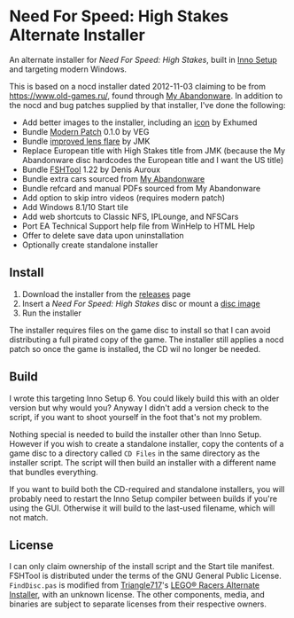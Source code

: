 # Need For Speed: High Stakes Alternate Installer

An alternate installer for *Need For Speed: High Stakes*, built in [Inno Setup](https://jrsoftware.org/isinfo.php) and targeting modern Windows.

This is based on a nocd installer dated 2012-11-03 claiming to be from https://www.old-games.ru/, found through [My Abandonware](https://www.myabandonware.com/game/need-for-speed-high-stakes-bgf#download). In addition to the nocd and bug patches supplied by that installer, I've done the following:
- Add better images to the installer, including an [icon](http://www.iconarchive.com/show/mega-games-pack-22-icons-by-3xhumed/Need-for-Speed-High-Stakes-2-icon.html) by Exhumed
- Bundle [Modern Patch](https://veg.by/en/projects/nfs4/) 0.1.0 by VEG
- Bundle [improved lens flare](http://users.beagle.com.au/jmk222/nfshs.html) by JMK
- Replace European title with High Stakes title from JMK (because the My Abandonware disc hardcodes the European title and I want the US title)
- Bundle [FSHTool](http://www-math.mit.edu/~auroux/software/index.html) 1.22 by Denis Auroux
- Bundle extra cars sourced from [My Abandonware](https://www.myabandonware.com/game/need-for-speed-high-stakes-bgf#download)
- Bundle refcard and manual PDFs sourced from My Abandonware
- Add option to skip intro videos (requires modern patch)
- Add Windows 8.1/10 Start tile
- Add web shortcuts to Classic NFS, IPLounge, and NFSCars
- Port EA Technical Support help file from WinHelp to HTML Help
- Offer to delete save data upon uninstallation
- Optionally create standalone installer

## Install
1. Download the installer from the [releases](https://github.com/jkmartindale/NFS-High-Stakes-Installer/releases) page
1. Insert a *Need For Speed: High Stakes* disc or mount a [disc image](https://www.myabandonware.com/game/need-for-speed-high-stakes-bgf#download)
1. Run the installer

The installer requires files on the game disc to install so that I can avoid distributing a full pirated copy of the game. The installer still applies a nocd patch so once the game is installed, the CD wil no longer be needed.

## Build
I wrote this targeting Inno Setup 6. You could likely build this with an older version but why would you? Anyway I didn't add a version check to the script, if you want to shoot yourself in the foot that's not my problem.

Nothing special is needed to build the installer other than Inno Setup. However if you wish to create a standalone installer, copy the contents of a game disc to a directory called `CD Files` in the same directory as the installer script. The script will then build an installer with a different name that bundles everything.

If you want to build both the CD-required and standalone installers, you will probably need to restart the Inno Setup compiler between builds if you're using the GUI. Otherwise it will build to the last-used filename, which will not match.

## License
I can only claim ownership of the install script and the Start tile manifest. FSHTool is distributed under the terms of the GNU General Public License. `FindDisc.pas` is modified from [Triangle717](https://triangle717.wordpress.com/)'s [LEGO®️ Racers Alternate Installer](https://github.com/le717/Racers-Alternate-Installer), with an unknown license. The other components, media, and binaries are subject to separate licenses from their respective owners.
